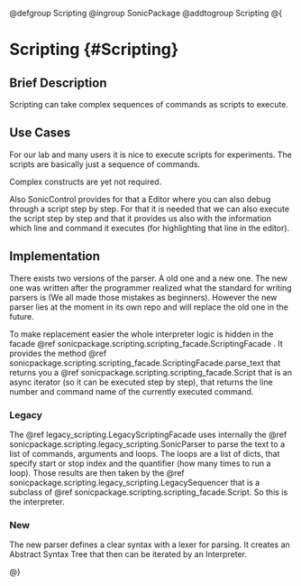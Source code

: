 @defgroup Scripting
@ingroup SonicPackage
@addtogroup Scripting
@{

# Scripting {#Scripting}

## Brief Description

Scripting can take complex sequences of commands as scripts to execute.

## Use Cases

For our lab and many users it is  nice to execute scripts for experiments. 
The scripts are basically just a sequence of commands.

Complex constructs are yet not required.

Also SonicControl provides for that a Editor where you can also debug through a script step by step. 
For that it is needed that we can also execute the script step by step and that it provides us also with the information which line and command it executes (for highlighting that line in the editor).

## Implementation

There exists two versions of the parser. A old one and a new one. The new one was written after the programmer realized what the standard for writing parsers is (We all made those mistakes as beginners). However the new parser lies at the moment in its own repo and will replace the old one in the future.

To make replacement easier the whole interpreter logic is hidden in the facade @ref sonicpackage.scripting.scripting_facade.ScriptingFacade .
It provides the method @ref sonicpackage.scripting.scripting_facade.ScriptingFacade.parse_text that returns you a @ref sonicpackage.scripting.scripting_facade.Script that is an async iterator (so it can be executed step by step), that returns the line number and command name of the currently executed command.

### Legacy

The @ref legacy_scripting.LegacyScriptingFacade uses internally the @ref sonicpackage.scripting.legacy_scripting.SonicParser to parse the text to a list of commands, arguments and loops. The loops are a list of dicts, that specify start or stop index and the quantifier (how many times to run a loop). 
Those results are then taken by the @ref sonicpackage.scripting.legacy_scripting.LegacySequencer that is a subclass of @ref sonicpackage.scripting.scripting_facade.Script. So this is the interpreter.

### New

The new parser defines a clear syntax with a lexer for parsing. It creates an Abstract Syntax Tree that then can be iterated by an Interpreter.

@}


